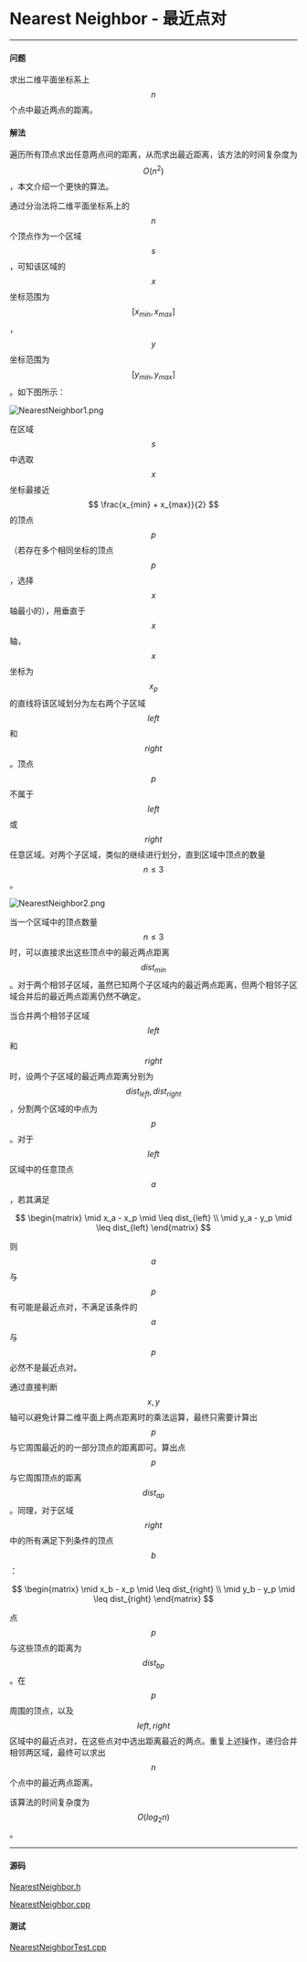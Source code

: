 <script type="text/javascript" src="https://cdnjs.cloudflare.com/ajax/libs/mathjax/2.7.1/MathJax.js?config=TeX-AMS-MML_HTMLorMML"></script>

# Nearest Neighbor - 最近点对

--------

#### 问题

求出二维平面坐标系上$$ n $$个点中最近两点的距离。

#### 解法

遍历所有顶点求出任意两点间的距离，从而求出最近距离，该方法的时间复杂度为$$ O(n^2) $$，本文介绍一个更快的算法。

通过分治法将二维平面坐标系上的$$ n $$个顶点作为一个区域$$ s $$，可知该区域的$$ x $$坐标范围为$$ [ x_{min}, x_{max} ] $$，$$ y $$坐标范围为$$ [ y_{min}, y_{max} ] $$。如下图所示：

![NearestNeighbor1.png](../res/NearestNeighbor1.png)

在区域$$ s $$中选取$$ x $$坐标最接近$$ \frac{x_{min} + x_{max}}{2} $$的顶点$$ p $$（若存在多个相同坐标的顶点$$ p $$，选择$$ x $$轴最小的），用垂直于$$ x $$轴，$$ x $$坐标为$$ x_{p} $$的直线将该区域划分为左右两个子区域$$ left $$和$$ right $$。顶点$$ p $$不属于$$ left $$或$$ right $$任意区域。对两个子区域，类似的继续进行划分，直到区域中顶点的数量$$ n \leq 3 $$。

![NearestNeighbor2.png](../res/NearestNeighbor2.png)

当一个区域中的顶点数量$$ n \leq 3 $$时，可以直接求出这些顶点中的最近两点距离$$ dist_{min} $$。对于两个相邻子区域，虽然已知两个子区域内的最近两点距离，但两个相邻子区域合并后的最近两点距离仍然不确定。

当合并两个相邻子区域$$ left $$和$$ right $$时，设两个子区域的最近两点距离分别为$$ dist_{left}, dist_{right} $$，分割两个区域的中点为$$ p $$。对于$$ left $$区域中的任意顶点$$ a $$，若其满足

$$
\begin{matrix}
\mid x_a - x_p \mid \leq dist_{left}    \\
\mid y_a - y_p \mid \leq dist_{left}
\end{matrix}
$$

则$$ a $$与$$ p $$有可能是最近点对，不满足该条件的$$ a $$与$$ p $$必然不是最近点对。

通过直接判断$$ x, y $$轴可以避免计算二维平面上两点距离时的乘法运算，最终只需要计算出$$ p $$与它周围最近的的一部分顶点的距离即可。算出点$$ p $$与它周围顶点的距离$$ dist_{ap} $$。同理，对于区域$$ right $$中的所有满足下列条件的顶点$$ b $$：

$$
\begin{matrix}
\mid x_b - x_p \mid \leq dist_{right}   \\
\mid y_b - y_p \mid \leq dist_{right}
\end{matrix}
$$

点$$ p $$与这些顶点的距离为$$ dist_{bp} $$。在$$ p $$周围的顶点，以及$$ left, right $$区域中的最近点对，在这些点对中选出距离最近的两点。重复上述操作，递归合并相邻两区域，最终可以求出$$ n $$个点中的最近两点距离。

该算法的时间复杂度为$$ O(log_2 n) $$。

--------

#### 源码

[NearestNeighbor.h](https://github.com/linrongbin16/Way-to-Algorithm/blob/master/src/AnalyticGeometry/Polygon/NearestNeighbor.h)

[NearestNeighbor.cpp](https://github.com/linrongbin16/Way-to-Algorithm/blob/master/src/AnalyticGeometry/Polygon/NearestNeighbor.cpp)

#### 测试

[NearestNeighborTest.cpp](https://github.com/linrongbin16/Way-to-Algorithm/blob/master/src/AnalyticGeometry/Polygon/NearestNeighborTest.cpp)
